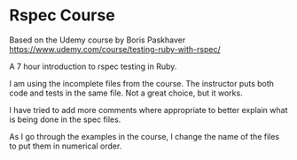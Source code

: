 # Rspec Course

Based on the Udemy course by Boris Paskhaver
<https://www.udemy.com/course/testing-ruby-with-rspec/>

A 7 hour introduction to rspec testing in Ruby.

I am using the incomplete files from the course.  The instructor puts both code and tests in the same file.  Not a great choice, but it works.

I have tried to add more comments where appropriate to better explain what is being done in the spec files.

As I go through the examples in the course, I change the name of the files to put them in numerical order.
